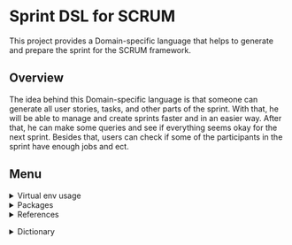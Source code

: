 # Sprint DSL for SCRUM

This project provides a Domain-specific language that helps to generate and prepare the sprint for the SCRUM framework. 

## Overview

The idea behind this Domain-specific language is that someone can generate all user stories, tasks, and other parts of the sprint. With that, he will be able to manage and create sprints faster and in an easier way. After that, he can make some queries and see if everything seems okay for the next sprint. Besides that, users can check if some of the participants in the sprint have enough jobs and ect.


## Menu

<details>
 <summary> Virtual env usage </summary> 
  
## How to setup env

  1. You need first to install **virtualenv**. So, open terminal **as administrator** and run
  
  ```sh
  python -m virtualenv <nameOfEnv>
  ```
  eg. create env with name jszd-env
  ```sh
  python -m virtualenv jszd-env
  ```
  Then, in your project, you will get virtualenv where you can install all needed dependencies and etc.  
  
  ![image](https://user-images.githubusercontent.com/45834270/143786245-7efc5852-c25d-4f95-98e3-d5f6eec723f9.png)

  <br/>
  
## Activate env
  
  If you are on Windows (if you are on Mac, try bin instead of the Scripts), activate (with powershell) env with 
  ```
  .\<nameOfEnv>\Scripts\activate
  ```
  ie. for our example
  
  ![image](https://user-images.githubusercontent.com/45834270/143786351-a3dc0b2c-fb2f-41a0-8ada-d7a21a3a784b.png)

  And after you did that, you will have activated your virtual env, you can see name of your env next to the route of the current directory.
  
  ![image](https://user-images.githubusercontent.com/45834270/143786471-afff5acf-afac-408f-9f46-884630929198.png)
  
  <br/>
  

## Deactivate env
 It is a way easier then activation, you only need to type 
  ```sh
  deactivate
  ```
  ie. for our example
  
  ![image](https://user-images.githubusercontent.com/45834270/143786524-156f1bcf-a4aa-401e-a251-2cbfea882893.png)
 
  <br/>

## Check env dependencies
  
  ```sh
  pip list
  ```
  ie. for our example
  
  ![image](https://user-images.githubusercontent.com/45834270/143786569-9fce8794-7c9c-44dc-a388-77c40af0578b.png)

  <br/>
  
## References 

  1. Setup virtual env: [link](https://www.youtube.com/watch?v=4jt9JPoIDpY)
  2. Introduction to textX: [link](https://www.youtube.com/watch?v=CN2IVtInapo)

 <br/><br/>
 
</details>
 
 
<details>
 <summary> Packages </summary>
 
 <br/>

 ## Install dependencies
 
 ```sh
 pip install -r requirements.txt
 ```
 
 ## Update requirements with new dependencies
 
 Do not forget to activate virtual env when you run this command !! (Otherwise you will update req with all dependencies from your machine !!)
 
 ```sh
 pip freeze > requirements.txt
 ```
 
 Eg. I installed textX (new dependencies to the env) and after that I updated requirements.
 
 ![image](https://user-images.githubusercontent.com/45834270/143787942-977afae0-39f7-4627-8cdd-fbb23df3e04b.png)

 
  <br/>
 
 </details>
 
 <details>
 <summary> References </summary> <br/>
 
## References
 
1. More info about project request, can be found here: [link](https://www.igordejanovic.net/courses/jsd/projekat/)
 
<br/> </details> 

<details> </br>
 <summary> Dictionary </summary>
 
 - **Scrum**: Scrum is a framework within which people can address complex adaptive problems, while productively and creatively delivering products of the highest possible value.
 
<br/> </details>
 
 <br/>
 
 

